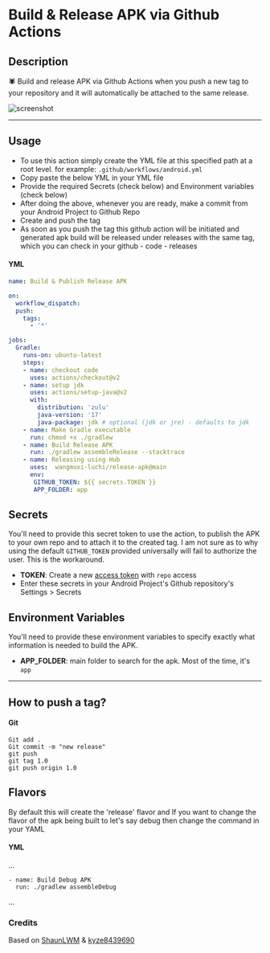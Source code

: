 # Build & Release APK via Github Actions


## Description
🕷 Build and release APK via Github Actions when you push a new tag to your repository and it will automatically be attached to the same release.


![screenshot](./screenshots/ApkRelease.png)

---

## Usage
- To use this action simply create the YML file at this specified path at a root level. for example: `.github/workflows/android.yml`
- Copy paste the below YML in your YML file
- Provide the required Secrets (check below) and Environment variables (check below)
- After doing the above, whenever you are ready, make a commit from your Android Project to Github Repo
- Create and push the tag
- As soon as you push the tag this github action will be initiated and generated apk build will be released under releases with the same tag, which you can check in your github - code - releases

#### YML
```yml
name: Build & Publish Release APK

on:
  workflow_dispatch:
  push:
    tags:
      - '*'

jobs:
  Gradle:
    runs-on: ubuntu-latest
    steps:
    - name: checkout code
      uses: actions/checkout@v2
    - name: setup jdk
      uses: actions/setup-java@v2
      with:
        distribution: 'zulu'
        java-version: '17'
        java-package: jdk # optional (jdk or jre) - defaults to jdk
    - name: Make Gradle executable
      run: chmod +x ./gradlew
    - name: Build Release APK
      run: ./gradlew assembleRelease --stacktrace
    - name: Releasing using Hub
      uses:  wangmuxi-luchi/release-apk@main
      env:
       GITHUB_TOKEN: ${{ secrets.TOKEN }}
       APP_FOLDER: app
```

## Secrets
You'll need to provide this secret token to use the action, to publish the APK to your own repo and to attach it to the created tag.
I am not sure as to why using the default `GITHUB_TOKEN` provided universally will fail to authorize the user. This is the workaround. 

* **TOKEN**: Create a new [access token](https://github.com/settings/tokens) with `repo` access
* Enter these secrets in your Android Project's Github repository's Settings > Secrets


## Environment Variables
You'll need to provide these environment variables to specify exactly what information is needed to build the APK.
* **APP_FOLDER**: main folder to search for the apk. Most of the time, it's `app`

---

## How to push a tag?

#### Git

```
Git add .
Git commit -m "new release"
git push
git tag 1.0
git push origin 1.0
```

## Flavors
By default this will create the 'release' flavor and If you want to change the flavor of the apk being built to let's say debug then change the command in your YAML

#### YML
...

    - name: Build Debug APK
      run: ./gradlew assembleDebug
      
...

### Credits
Based on [ShaunLWM](https://github.com/ShaunLWM/action-release-debugapk) & [kyze8439690](https://github.com/kyze8439690/action-release-releaseapk)

